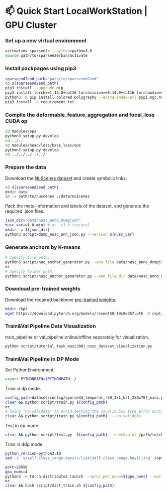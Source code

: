 
# 📫 Quick Start LocalWorkStation | GPU Cluster
### Set up a new virtual environment
```bash
virtualenv sparsee2e --python=python3.8
source path/to/sparsee2e/bin/activate
```

### Install packpages using pip3
```bash
sparseend2end_path="path/to/sparseend2end"
cd ${sparseend2end_path}
pip3 install --upgrade pip
pip3 install torch==1.13.0+cu116 torchvision==0.14.0+cu116 torchaudio==0.13.0 --extra-index-url https://download.pytorch.org/whl/cu116
python3 -m pip install colored polygraphy --extra-index-url pypi.ngc.nvidia.com
pip3 install -r requirement.txt
```

### Compile the deformable_feature_aggregation and  focal_loss CUDA op
```bash
cd modules/ops
python3 setup.py develop
cd ../..
cd modules/head/loss/base_loss/ops
python3 setup.py develop
cd ../../../../../
```

### Prepare the data
Download the [NuScenes dataset](https://www.nuscenes.org/nuscenes#download) and create symbolic links.
```bash
cd ${sparseend2end_path}
mkdir data
ln -s path/to/nuscenes ./data/nuscenes
```

Pack the meta-information and labels of the dataset, and generate the required .json files.
```bash
json_dir="data/nusc_anno_dumpjson"
nusc_ver=v1.0-mini # or  v1.0-trainval
mkdir -p ${json_dir}
python3 script/dump_nusc_ann_json.py --version ${nusc_ver}
```

### Generate anchors by K-means
```bash
# Specify file path:
python3 script/nuc_anchor_generator.py --ann_file data/nusc_anno_dumpjson/train/[tokenid].json
or
# Specify folder path:
python3 script/nusc_anchor_generator.py --ann_file_dir data/nusc_anno_dumpjson/train
```

### Download pre-trained weights
Download the required backbone [pre-trained weights](https://download.pytorch.org/models/resnet50-19c8e357.pth).
```bash
mkdir ckpt
wget https://download.pytorch.org/models/resnet50-19c8e357.pth -O ckpt/resnet50-19c8e357.pth
```

### Train&Val Pipeline Data Visualization
train_pipeline or val_pipeline online/offline separately for visualization.
```bash
python script/tutorial_task_nusc/001_nusc_dataset_visualization.py
```


### Train&Val Pipeline in DP Mode
Set PythonEnvironment
```bash
export PYTHONPATH=$PYTHONPATH:./
```

Train in dp mode.
```bash
config_path=dataset/config/sparse4d_temporal_r50_1x1_bs1_256x704_mini.py # or dataset/config/sparse4d_temporal_r50_1x4_bs22_256x704.py
clear && python script/train.py ${config_path} 
or 
# Using "no-validate" to avoid getting the invalid box type error during evaluation after each epoch.
clear && python script/train.py ${config_path}  --no-validate
```

Test in dp mode
```bash
clear && python script/test.py  ${config_path} --checkpoint /path/to/checkpoint
```


Train in ddp mode.
```bash
python_version=python3.10
sed -i 's/self.class_range.keys()/list(self.class_range.keys())/g' /opt/conda/lib/${python_version}/site-packages/nuscenes/eval/detection/data_classes.py

port=28650
gpu_nums=4
python3 -m torch.distributed.launch --nproc_per_node=${gpu_nums} --master_port=${port} script/train.py  --no-validate  --launcher pytorch
or 
clear && bash script/dist_train.sh ${config_path}
```